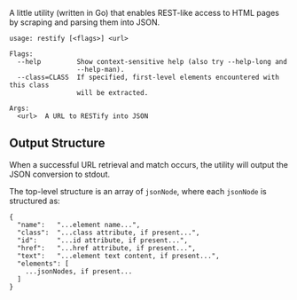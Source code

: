 
A little utility (written in Go) that
enables REST-like access to HTML pages by scraping and parsing them into JSON.

```
usage: restify [<flags>] <url>

Flags:
  --help         Show context-sensitive help (also try --help-long and
                 --help-man).
  --class=CLASS  If specified, first-level elements encountered with this class
                 will be extracted.

Args:
  <url>  A URL to RESTify into JSON
```

## Output Structure

When a successful URL retrieval and match occurs, the utility will output
the JSON conversion to stdout.

The top-level structure is an array of `jsonNode`, where each `jsonNode` is
structured as:

```
{
  "name":   "...element name...",
  "class":  "...class attribute, if present...",
  "id":     "...id attribute, if present...",
  "href":   "...href attribute, if present...",
  "text":   "...element text content, if present...",
  "elements": [
    ...jsonNodes, if present...
  ]
}
```